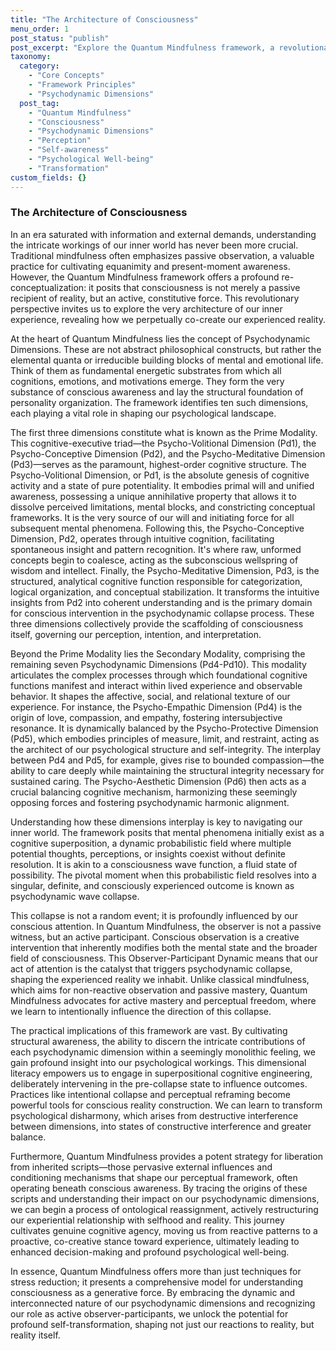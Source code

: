 ```yaml
---
title: "The Architecture of Consciousness"
menu_order: 1
post_status: "publish"
post_excerpt: "Explore the Quantum Mindfulness framework, a revolutionary approach that views consciousness not as a passive recipient of reality, but as an active, co-creative force. This post delves into the psychodynamic dimensions, revealing how our awareness shapes our experienced reality and offers powerful tools for intentional psychological transformation."
taxonomy:
  category:
    - "Core Concepts"
    - "Framework Principles"
    - "Psychodynamic Dimensions"
  post_tag:
    - "Quantum Mindfulness"
    - "Consciousness"
    - "Psychodynamic Dimensions"
    - "Perception"
    - "Self-awareness"
    - "Psychological Well-being"
    - "Transformation"
custom_fields: {}
---
```


### The Architecture of Consciousness

In an era saturated with information and external demands, understanding the intricate workings of our inner world has never been more crucial. Traditional mindfulness often emphasizes passive observation, a valuable practice for cultivating equanimity and present-moment awareness. However, the Quantum Mindfulness framework offers a profound re-conceptualization: it posits that consciousness is not merely a passive recipient of reality, but an active, constitutive force. This revolutionary perspective invites us to explore the very architecture of our inner experience, revealing how we perpetually co-create our experienced reality.

At the heart of Quantum Mindfulness lies the concept of Psychodynamic Dimensions. These are not abstract philosophical constructs, but rather the elemental quanta or irreducible building blocks of mental and emotional life. Think of them as fundamental energetic substrates from which all cognitions, emotions, and motivations emerge. They form the very substance of conscious awareness and lay the structural foundation of personality organization. The framework identifies ten such dimensions, each playing a vital role in shaping our psychological landscape.

The first three dimensions constitute what is known as the Prime Modality. This cognitive-executive triad—the Psycho-Volitional Dimension (Pd1), the Psycho-Conceptive Dimension (Pd2), and the Psycho-Meditative Dimension (Pd3)—serves as the paramount, highest-order cognitive structure. The Psycho-Volitional Dimension, or Pd1, is the absolute genesis of cognitive activity and a state of pure potentiality. It embodies primal will and unified awareness, possessing a unique annihilative property that allows it to dissolve perceived limitations, mental blocks, and constricting conceptual frameworks. It is the very source of our will and initiating force for all subsequent mental phenomena. Following this, the Psycho-Conceptive Dimension, Pd2, operates through intuitive cognition, facilitating spontaneous insight and pattern recognition. It's where raw, unformed concepts begin to coalesce, acting as the subconscious wellspring of wisdom and intellect. Finally, the Psycho-Meditative Dimension, Pd3, is the structured, analytical cognitive function responsible for categorization, logical organization, and conceptual stabilization. It transforms the intuitive insights from Pd2 into coherent understanding and is the primary domain for conscious intervention in the psychodynamic collapse process. These three dimensions collectively provide the scaffolding of consciousness itself, governing our perception, intention, and interpretation.

Beyond the Prime Modality lies the Secondary Modality, comprising the remaining seven Psychodynamic Dimensions (Pd4-Pd10). This modality articulates the complex processes through which foundational cognitive functions manifest and interact within lived experience and observable behavior. It shapes the affective, social, and relational texture of our experience. For instance, the Psycho-Empathic Dimension (Pd4) is the origin of love, compassion, and empathy, fostering intersubjective resonance. It is dynamically balanced by the Psycho-Protective Dimension (Pd5), which embodies principles of measure, limit, and restraint, acting as the architect of our psychological structure and self-integrity. The interplay between Pd4 and Pd5, for example, gives rise to bounded compassion—the ability to care deeply while maintaining the structural integrity necessary for sustained caring. The Psycho-Aesthetic Dimension (Pd6) then acts as a crucial balancing cognitive mechanism, harmonizing these seemingly opposing forces and fostering psychodynamic harmonic alignment.

Understanding how these dimensions interplay is key to navigating our inner world. The framework posits that mental phenomena initially exist as a cognitive superposition, a dynamic probabilistic field where multiple potential thoughts, perceptions, or insights coexist without definite resolution. It is akin to a consciousness wave function, a fluid state of possibility. The pivotal moment when this probabilistic field resolves into a singular, definite, and consciously experienced outcome is known as psychodynamic wave collapse.

This collapse is not a random event; it is profoundly influenced by our conscious attention. In Quantum Mindfulness, the observer is not a passive witness, but an active participant. Conscious observation is a creative intervention that inherently modifies both the mental state and the broader field of consciousness. This Observer-Participant Dynamic means that our act of attention is the catalyst that triggers psychodynamic collapse, shaping the experienced reality we inhabit. Unlike classical mindfulness, which aims for non-reactive observation and passive mastery, Quantum Mindfulness advocates for active mastery and perceptual freedom, where we learn to intentionally influence the direction of this collapse.

The practical implications of this framework are vast. By cultivating structural awareness, the ability to discern the intricate contributions of each psychodynamic dimension within a seemingly monolithic feeling, we gain profound insight into our psychological workings. This dimensional literacy empowers us to engage in superpositional cognitive engineering, deliberately intervening in the pre-collapse state to influence outcomes. Practices like intentional collapse and perceptual reframing become powerful tools for conscious reality construction. We can learn to transform psychological disharmony, which arises from destructive interference between dimensions, into states of constructive interference and greater balance.

Furthermore, Quantum Mindfulness provides a potent strategy for liberation from inherited scripts—those pervasive external influences and conditioning mechanisms that shape our perceptual framework, often operating beneath conscious awareness. By tracing the origins of these scripts and understanding their impact on our psychodynamic dimensions, we can begin a process of ontological reassignment, actively restructuring our experiential relationship with selfhood and reality. This journey cultivates genuine cognitive agency, moving us from reactive patterns to a proactive, co-creative stance toward experience, ultimately leading to enhanced decision-making and profound psychological well-being.

In essence, Quantum Mindfulness offers more than just techniques for stress reduction; it presents a comprehensive model for understanding consciousness as a generative force. By embracing the dynamic and interconnected nature of our psychodynamic dimensions and recognizing our role as active observer-participants, we unlock the potential for profound self-transformation, shaping not just our reactions to reality, but reality itself.